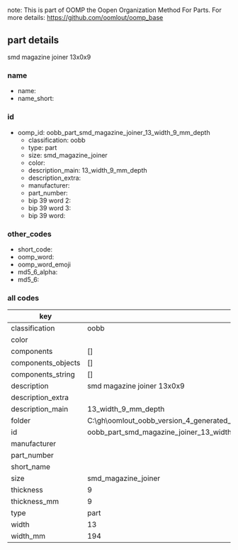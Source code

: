 #   

note: This is part of OOMP the Oopen Organization Method For Parts. For more details: https://github.com/oomlout/oomp_base

##  part details



smd magazine joiner 13x0x9

### name
* name: 
* name_short: 
### id
* oomp_id: oobb_part_smd_magazine_joiner_13_width_9_mm_depth
  * classification: oobb
  * type: part
  * size: smd_magazine_joiner
  * color: 
  * description_main: 13_width_9_mm_depth
  * description_extra: 
  * manufacturer: 
  * part_number: 
  * bip 39 word 2: 
  * bip 39 word 3: 
  * bip 39 word: 

### other_codes
* short_code: 
* oomp_word: 
* oomp_word_emoji 
* md5_6_alpha: 
* md5_6: 









### all codes 
| key | value |  
| --- | --- |  
| classification | oobb |  
| color |  |  
| components | [] |  
| components_objects | [] |  
| components_string | [] |  
| description | smd magazine joiner 13x0x9 |  
| description_extra |  |  
| description_main | 13_width_9_mm_depth |  
| folder | C:\gh\oomlout_oobb_version_4_generated_parts\things\oobb_part_smd_magazine_joiner_13_width_9_mm_depth |  
| id | oobb_part_smd_magazine_joiner_13_width_9_mm_depth |  
| manufacturer |  |  
| part_number |  |  
| short_name |  |  
| size | smd_magazine_joiner |  
| thickness | 9 |  
| thickness_mm | 9 |  
| type | part |  
| width | 13 |  
| width_mm | 194 |  
